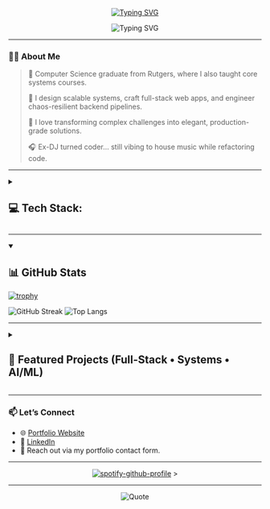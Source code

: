 <!-- Profile README for Jay Kania -->

<p align="center"> 
  <a href="https://jaykania.com">
    <img src="https://readme-typing-svg.demolab.com?font=JetBrains+Mono&duration=700&pause=1500&color=FF9F1C&size=32&repeat=false&center=true&lines=Hi%2C+I'm+Jay+%F0%9F%91%8B" alt="Typing SVG" />
  </a>
</p>


<p align="center"> 
  <a>
    <img src="https://readme-typing-svg.demolab.com?font=JetBrains+Mono&duration=2500&pause=1500&color=7DCFFF&width=700&height=45&size=24&center=true&lines=Full-stack+engineer;Systems+Engineer;Ex-Rutgers+CS+Instructor;Builder+of+AI-powered+apps+%26+tools;Cloud-native+developer+on+GCP+%2F+AWS;Creative+coder+with+a+sense+of+humor;Always+learning%2C+always+shipping" alt="Typing SVG" />
  </a>
</p>

---

### 🧑‍💻 About Me

> 🧠 Computer Science graduate from Rutgers, where I also taught core systems courses.
> 
> 🔧 I design scalable systems, craft full-stack web apps, and engineer chaos-resilient backend pipelines.
> 
> 💬 I love transforming complex challenges into elegant, production-grade solutions.
> 
> 🎧 Ex-DJ turned coder... still vibing to house music while refactoring code.

---

<details close> 
  <summary><h2>💻 Tech Stack:</h2></summary>

#### 🧠 Languages

![C](https://img.shields.io/badge/c-%2300599C.svg?style=for-the-badge&logo=c&logoColor=white)
![C++](https://img.shields.io/badge/c++-%2300599C.svg?style=for-the-badge&logo=c%2B%2B&logoColor=white)
![JavaScript](https://img.shields.io/badge/javascript-%23323330.svg?style=for-the-badge&logo=javascript&logoColor=%23F7DF1E)
![TypeScript](https://img.shields.io/badge/typescript-%23007ACC.svg?style=for-the-badge&logo=typescript&logoColor=white)
![Python](https://img.shields.io/badge/python-3670A0?style=for-the-badge&logo=python&logoColor=ffdd54)

#### 🎨 Frontend Development

![HTML5](https://img.shields.io/badge/html5-%23E34F26.svg?style=for-the-badge&logo=html5&logoColor=white)
![CSS3](https://img.shields.io/badge/css3-%231572B6.svg?style=for-the-badge&logo=css3&logoColor=white)
![Angular](https://img.shields.io/badge/angular-%23DD0031.svg?style=for-the-badge&logo=angular&logoColor=white)
![React](https://img.shields.io/badge/react-%2320232a.svg?style=for-the-badge&logo=react&logoColor=%2361DAFB)
![NextJS](https://img.shields.io/badge/Next-black?style=for-the-badge&logo=next.js&logoColor=white)
![RxJS](https://img.shields.io/badge/rxjs-%23B7178C.svg?style=for-the-badge&logo=reactivex&logoColor=white)
![TailwindCSS](https://img.shields.io/badge/tailwind%20css-%2338B2AC.svg?style=for-the-badge&logo=tailwind-css&logoColor=white)
![PrimeNG](https://img.shields.io/badge/primeng-%23DD0031.svg?style=for-the-badge&logo=primeng&logoColor=white)
![Framer](https://img.shields.io/badge/Framer-black?style=for-the-badge&logo=framer&logoColor=blue)

#### 🔧 Backend & API Development

![NodeJS](https://img.shields.io/badge/node.js-6DA55F?style=for-the-badge&logo=node.js&logoColor=white)
![Express.js](https://img.shields.io/badge/express.js-%23404d59.svg?style=for-the-badge&logo=express&logoColor=%2361DAFB)
![NestJS](https://img.shields.io/badge/nestjs-%23E0234E.svg?style=for-the-badge&logo=nestjs&logoColor=white)
![Django](https://img.shields.io/badge/django-%23092E20.svg?style=for-the-badge&logo=django&logoColor=white)
![Flask](https://img.shields.io/badge/flask-%23000.svg?style=for-the-badge&logo=flask&logoColor=white)
![Twilio](https://img.shields.io/badge/Twilio-F22F46?style=for-the-badge&logo=Twilio&logoColor=white)

#### 🧪 Testing & API Tools

![JWT](https://img.shields.io/badge/JWT-black?style=for-the-badge&logo=JSON%20web%20tokens)
![Postman](https://img.shields.io/badge/Postman-FF6C37?style=for-the-badge&logo=postman&logoColor=white)
![Jasmine](https://img.shields.io/badge/jasmine-%238A4182.svg?style=for-the-badge&logo=jasmine&logoColor=white)
![Jest](https://img.shields.io/badge/-jest-%23C21325?style=for-the-badge&logo=jest&logoColor=white)

#### 🗄️ Databases

![Firebase](https://img.shields.io/badge/firebase-a08021?style=for-the-badge&logo=firebase&logoColor=ffcd34)
![MongoDB](https://img.shields.io/badge/MongoDB-%234ea94b.svg?style=for-the-badge&logo=mongodb&logoColor=white)
![Postgres](https://img.shields.io/badge/postgres-%23316192.svg?style=for-the-badge&logo=postgresql&logoColor=white)
![Redis](https://img.shields.io/badge/redis-%23DD0031.svg?style=for-the-badge&logo=redis&logoColor=white)
![MySQL](https://img.shields.io/badge/mysql-4479A1.svg?style=for-the-badge&logo=mysql&logoColor=white)

#### ☁️ Cloud & DevOps

![AWS](https://img.shields.io/badge/AWS-%23FF9900.svg?style=for-the-badge&logo=amazon-aws&logoColor=white)
![Google Cloud](https://img.shields.io/badge/Google%20Cloud-%234285F4.svg?style=for-the-badge&logo=google-cloud&logoColor=white)
![Vercel](https://img.shields.io/badge/vercel-%23000000.svg?style=for-the-badge&logo=vercel&logoColor=white)
![Cloudflare](https://img.shields.io/badge/Cloudflare-F38020?style=for-the-badge&logo=Cloudflare&logoColor=white)
![Firebase](https://img.shields.io/badge/firebase-%23039BE5.svg?style=for-the-badge&logo=firebase)
![Docker](https://img.shields.io/badge/docker-%230db7ed.svg?style=for-the-badge&logo=docker&logoColor=white)
![Nginx](https://img.shields.io/badge/nginx-%23009639.svg?style=for-the-badge&logo=nginx&logoColor=white)

####  Data & ML Libraries

![NumPy](https://img.shields.io/badge/numpy-%23013243.svg?style=for-the-badge&logo=numpy&logoColor=white)
![Pandas](https://img.shields.io/badge/pandas-%23150458.svg?style=for-the-badge&logo=pandas&logoColor=white)
![PyTorch](https://img.shields.io/badge/PyTorch-%23EE4C2C.svg?style=for-the-badge&logo=PyTorch&logoColor=white)
![scikit-learn](https://img.shields.io/badge/scikit--learn-%23F7931E.svg?style=for-the-badge&logo=scikit-learn&logoColor=white)
![TensorFlow](https://img.shields.io/badge/TensorFlow-%23FF6F00.svg?style=for-the-badge&logo=TensorFlow&logoColor=white)

#### 🛠️ Tools & Workflow

![Git](https://img.shields.io/badge/git-%23F05033.svg?style=for-the-badge&logo=git&logoColor=white)
![GitHub](https://img.shields.io/badge/github-%23121011.svg?style=for-the-badge&logo=github&logoColor=white)
![GitLab](https://img.shields.io/badge/gitlab-%23181717.svg?style=for-the-badge&logo=gitlab&logoColor=white)
![Visual Studio Code](https://img.shields.io/badge/Visual%20Studio%20Code-0078d7.svg?style=for-the-badge&logo=visual-studio-code&logoColor=white)
![nVIDIA](https://img.shields.io/badge/cuda-000000.svg?style=for-the-badge&logo=nVIDIA&logoColor=green)

</details>

---

<details open> 
  <summary><h2>📊 GitHub Stats</h2></summary>

[![trophy](https://github-profile-trophy.vercel.app/?username=jaykania&theme=tokyonight&margin-w=10)](https://github.com/ryo-ma/github-profile-trophy)
<!-- ![Jay's GitHub Stats](https://github-readme-stats.vercel.app/api?username=jaykania&show_icons=true&theme=tokyonight&hide=contribs&count_private=true) -->
![GitHub Streak](https://github-readme-streak-stats.herokuapp.com/?user=jpkOSTEP&theme=tokyonight)
![Top Langs](https://github-readme-stats.vercel.app/api/top-langs/?username=jpkOSTEP&layout=compact&theme=tokyonight)

</details>

---

<details close> 
  <summary><h2>🚀 Featured Projects (Full-Stack • Systems • AI/ML)</h2></summary>

| Project | Description | Tech Stack |
|--------|-------------|------------|
| **📋 EHR System** | Full-stack HIPAA-compliant Electronic Health Record platform with role-based access, real-time updates, Twilio alerts, and serverless deployment on GCP. | `Angular`, `Firebase`, `Cloud Run`, `Twilio`, `Node.js`, `Redis`, `Docker` |
| **🎞️ Wrestling Club Website** | Video-centric site with swimlane sorting, smooth transitions, and event promotion. Built for discoverability and user retention. | `Next.js`, `TailwindCSS`, `Framer Motion`, `React`, `TypeScript` |
| **🧠 Program Synthesis with NEAR** | Classified behavior from Caltech’s CalMS21 dataset using interpretable neuro-symbolic programs with hand-crafted DSLs and guided A* search. | `Python`, `PyTorch Lightning`, `Symbolic DSL`, `AI/ML` |
| **📱 AWS Cloud Mobile App** | Mobile app with Flask backend, hosted on AWS EC2, RDS & Redshift. Designed for scalable async queries and low-latency access. | `React Native`, `Flask`, `AWS EC2`, `AWS RDS`, `Redshift`, `REST APIs` |
| **🛡️ Rowhammer Attack on Android** | Simulated Drammer exploit using C++ & Android NDK to expose privilege escalation via DRAM bit flips without root access. | `C++`, `Android NDK`, `Memory Attacks`, `Security`, `Hardware` |
| **🧵 User-Level Thread Scheduler** | POSIX-style thread library with SJF, MLFQ, and Round-Robin policies. Simulates multitasking and priority handling in user space. | `C`, `Linux`, `PThreads` |
| **🧠 AI Bot Detection via Web Traffic** | Flask-based traffic classifier that detects bots using access patterns and server logs. Achieved near-perfect classification. | `Python`, `Flask`, `AI/ML`, `BeautifulSoup` |
| **🎬 Movie Recommendation Engine** | Built a hybrid rec system using content-based filtering, collaborative filtering, and latent factor models. Evaluated with F1, NDCG. | `Python`, `Pandas`, `SVD`, `Scikit-learn`, `TF-IDF`, `ML` |
| **🧰 Filesystem with FUSE** | 512MB Linux user-level filesystem supporting ext-like operations using FUSE. Simulated I/O logic for reads, writes, and metadata. | `C`, `FUSE`, `Linux`, `OS Internals` |
| **🧮 Memory Management Unit (MMU)** | Simulated 2-level paging with TLB and multi-page support to reduce fragmentation. Mimics 4GB virtual memory in modern OS. | `C`, `Linux`, `Paging`, `Memory Management` |
| **🚁 Lone Flyer – Autonomous Drone** | Built a quadcopter with real-time human detection using OpenCV and email alerting system. Runs on Raspberry Pi. | `Python`, `C++`, `OpenCV`, `Django`, `Hardware`, `AI` |
| **🌾 SMS-Controlled Smart Farm** | Designed IoT system to control irrigation via GSM (SIM-900A), bypassing internet dependency for rural farms. | `C++`, `Arduino`, `GSM`, `Embedded Systems`, `IoT` |
| **📊 Stock Trading Strategy Evaluation** | Compared manual vs ML-based trading using technical indicators and ensemble learning. Beat benchmarks by 110% on test data. | `Python`, `MACD`, `Bollinger Bands`, `Ensemble ML`, `Finance` |
| **🏛️ Academic Portal – SNPIT & RC** | Role-based academic dashboard for students, faculty, and admin to manage coursework and communications. | `React`, `Node.js`, `MySQL`, `Bootstrap`, `HTML/CSS` |

> See more at [jaykania.com](https://jaykania.com)
</details>

---

### 📫 Let’s Connect

- 🌐 [Portfolio Website](https://jaykania.com)
- 💼 [LinkedIn](https://linkedin.com/in/jay-kania-0x7)
- 📧 Reach out via my portfolio contact form.

--- 

<section align="center">
  
[![spotify-github-profile](https://spotify-github-profile.kittinanx.com/api/view?uid=31ierzzycbcdzde2c6drthpletai&cover_image=true&theme=default&show_offline=false&background_color=121212&interchange=true&bar_color=53b14f&bar_color_cover=true)](https://github.com/kittinan/spotify-github-profile) >

</section>

---

<section align="center">
  
![Quote](https://quotes-github-readme.vercel.app/api?type=horizontal&theme=tokyonight)

</section>
